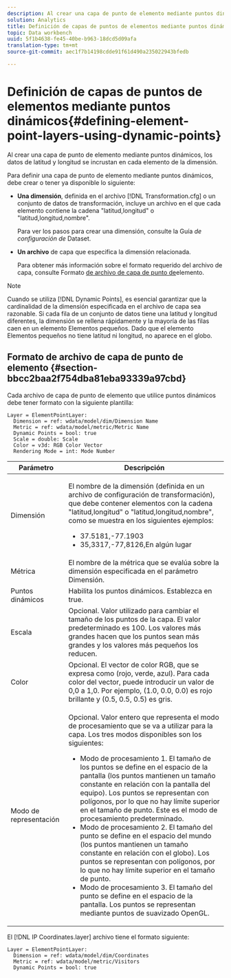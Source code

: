 ```yaml
---
description: Al crear una capa de punto de elemento mediante puntos dinámicos, los datos de latitud y longitud se incrustan en cada elemento de la dimensión.
solution: Analytics
title: Definición de capas de puntos de elementos mediante puntos dinámicos
topic: Data workbench
uuid: 5f1b4638-fe45-40be-b963-18dcd5d09afa
translation-type: tm+mt
source-git-commit: aec1f7b14198cdde91f61d490a235022943bfedb

---
```



# Definición de capas de puntos de elementos mediante puntos dinámicos{#defining-element-point-layers-using-dynamic-points}

Al crear una capa de punto de elemento mediante puntos dinámicos, los datos de latitud y longitud se incrustan en cada elemento de la dimensión.

Para definir una capa de punto de elemento mediante puntos dinámicos, debe crear o tener ya disponible lo siguiente:

* **Una dimensión**, definida en el archivo [!DNL Transformation.cfg] o un conjunto de datos de transformación, incluye un archivo en el que cada elemento contiene la cadena &quot;latitud,longitud&quot; o &quot;latitud,longitud,nombre&quot;.

   Para ver los pasos para crear una dimensión, consulte la Guía *de configuración de* Dataset.

* **Un archivo** de capa que especifica la dimensión relacionada.

   Para obtener más información sobre el formato requerido del archivo de capa, consulte Formato [de archivo de capa de punto de](../../../../../../home/c-geo-oview/c-wk-img-lyrs/c-elmt-pt-lyrs/c-elmt-pt-lyrs-ref-lkp-files/c-elmt-pt-lyr-file-frmt/c-elmt-pt-lyr-file-frmt.md#concept-678a95cb69644105a7af1b86ad5a5981)elemento.

>[!NOTE]
>
>Cuando se utiliza [!DNL Dynamic Points], es esencial garantizar que la cardinalidad de la dimensión especificada en el archivo de capa sea razonable. Si cada fila de un conjunto de datos tiene una latitud y longitud diferentes, la dimensión se rellena rápidamente y la mayoría de las filas caen en un elemento Elementos pequeños. Dado que el elemento Elementos pequeños no tiene latitud ni longitud, no aparece en el globo.

## Formato de archivo de capa de punto de elemento {#section-bbcc2baa2f754dba81eba93339a97cbd}

Cada archivo de capa de punto de elemento que utilice puntos dinámicos debe tener formato con la siguiente plantilla:

```
Layer = ElementPointLayer:
  Dimension = ref: wdata/model/dim/Dimension Name
  Metric = ref: wdata/model/metric/Metric Name
  Dynamic Points = bool: true
  Scale = double: Scale
  Color = v3d: RGB Color Vector
  Rendering Mode = int: Mode Number
```

<table id="table_71AD13D7A9234782A4495DFBBD959F76"> 
 <thead> 
  <tr> 
   <th colname="col1" class="entry"> Parámetro </th> 
   <th colname="col2" class="entry"> Descripción </th> 
  </tr> 
 </thead>
 <tbody> 
  <tr> 
   <td colname="col1"> Dimensión </td> 
   <td colname="col2"> <p>El nombre de la dimensión (definida en un archivo de configuración de transformación), que debe contener elementos con la cadena "latitud,longitud" o "latitud,longitud,nombre", como se muestra en los siguientes ejemplos: 
     <ul id="ul_49069B74AF5A4CE28E20BB3B98BB2D89"> 
      <li id="li_296010E3A513424A86AFA09E4DA2DFA4">37.5181,-77.1903 </li> 
      <li id="li_352D380B55044DD5AAB9B6FF8335AAC6">35,3317,-77,8126,En algún lugar </li> 
     </ul> </p> </td> 
  </tr> 
  <tr> 
   <td colname="col1"> Métrica </td> 
   <td colname="col2"> El nombre de la métrica que se evalúa sobre la dimensión especificada en el parámetro Dimensión. </td> 
  </tr> 
  <tr> 
   <td colname="col1"> Puntos dinámicos </td> 
   <td colname="col2"> Habilita los puntos dinámicos. Establezca en true. </td> 
  </tr> 
  <tr> 
   <td colname="col1"> Escala </td> 
   <td colname="col2"> Opcional. Valor utilizado para cambiar el tamaño de los puntos de la capa. El valor predeterminado es 100. Los valores más grandes hacen que los puntos sean más grandes y los valores más pequeños los reducen. </td> 
  </tr> 
  <tr> 
   <td colname="col1"> Color </td> 
   <td colname="col2"> Opcional. El vector de color RGB, que se expresa como (rojo, verde, azul). Para cada color del vector, puede introducir un valor de 0,0 a 1,0. Por ejemplo, (1.0, 0.0, 0.0) es rojo brillante y (0.5, 0.5, 0.5) es gris. </td> 
  </tr> 
  <tr> 
   <td colname="col1"> Modo de representación </td> 
   <td colname="col2"> <p>Opcional. Valor entero que representa el modo de procesamiento que se va a utilizar para la capa. Los tres modos disponibles son los siguientes: 
     <ul id="ul_771F0E43E3CD45259918520F092BCCE4"> 
      <li id="li_2B4CF2EC50174143AAD589A08C7457F8">Modo de procesamiento 1. El tamaño de los puntos se define en el espacio de la pantalla (los puntos mantienen un tamaño constante en relación con la pantalla del equipo). Los puntos se representan con polígonos, por lo que no hay límite superior en el tamaño de punto. Este es el modo de procesamiento predeterminado. </li> 
      <li id="li_5F0737A941474EF5898735ECD0563D8D">Modo de procesamiento 2. El tamaño del punto se define en el espacio del mundo (los puntos mantienen un tamaño constante en relación con el globo). Los puntos se representan con polígonos, por lo que no hay límite superior en el tamaño de punto. </li> 
      <li id="li_4B9EDE5FFA8348B9A50E5232CEB98F17">Modo de procesamiento 3. El tamaño del punto se define en el espacio de la pantalla. Los puntos se representan mediante puntos de suavizado OpenGL. </li> 
     </ul> </p> </td> 
  </tr> 
 </tbody> 
</table>

El [!DNL IP Coordinates.layer] archivo tiene el formato siguiente:

```
Layer = ElementPointLayer:
  Dimension = ref: wdata/model/dim/Coordinates
  Metric = ref: wdata/model/metric/Visitors
  Dynamic Points = bool: true
```


